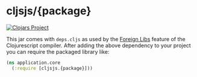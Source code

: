# cljsjs/{package}

[![Clojars Project](https://img.shields.io/clojars/v/cljsjs/{package}.svg)](https://clojars.org/cljsjs/{package})

This jar comes with `deps.cljs` as used by the [Foreign Libs][flibs] feature
of the Clojurescript compiler. After adding the above dependency to your project
you can require the packaged library like:

```clojure
(ns application.core
  (:require [cljsjs.{package}]))
```

[flibs]: https://github.com/clojure/clojurescript/wiki/Packaging-Foreign-Dependencies
